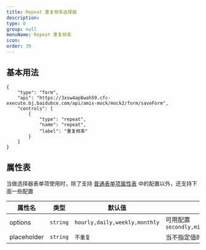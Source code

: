 ```yaml
---
title: Repeat 重复频率选择器
description:
type: 0
group: null
menuName: Repeat 重复频率
icon:
order: 39
---
```


## 基本用法

```schema: scope="body"
{
    "type": "form",
    "api": "https://3xsw4ap8wah59.cfc-execute.bj.baidubce.com/api/amis-mock/mock2/form/saveForm",
    "controls": [
        {
            "type": "repeat",
            "name": "repeat",
            "label": "重复频率"
        }
    ]
}
```

## 属性表

当做选择器表单项使用时，除了支持 [普通表单项属性表](./formitem#%E5%B1%9E%E6%80%A7%E8%A1%A8) 中的配置以外，还支持下面一些配置

| 属性名      | 类型     | 默认值                        | 说明                                                                     |
| ----------- | -------- | ----------------------------- | ------------------------------------------------------------------------ |
| options     | `string` | `hourly,daily,weekly,monthly` | 可用配置 `secondly,minutely,hourly,daily,weekdays,weekly,monthly,yearly` |
| placeholder | `string` | `不重复`                      | 当不指定值时的说明。                                                     |
